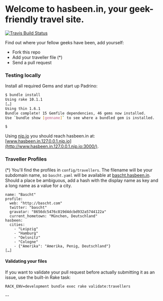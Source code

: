 # Welcome to hasbeen.in, your geek-friendly travel site.

[![Travis Build Status](https://travis-ci.org/findoutwho/hasbeen.in.png?branch=master)](https://travis-ci.org/findoutwho/hasbeen.in)

Find out where your fellow geeks have been, add yourself:

* Fork this repo
* Add your traveller file (*)
* Send a pull request

### Testing locally

Install all required Gems and start up Padrino:

``` bash
$ bundle install
Using rake 10.1.1
[…]
Using thin 1.6.1
Bundle complete! 15 Gemfile dependencies, 46 gems now installed.
Use `bundle show [gemname]` to see where a bundled gem is installed.

$
```

Using [nip.io](http://nip.io) you should reach hasbeen.in at:
[www.hasbeen.in.127.0.0.1.nip.io](http://www.hasbeen.in.127.0.0.1.nip.io:3000/).

### Traveller Profiles

(*) You'll find the profiles in `config/travellers`. The
filename will be your subdomain name, so `bascht.yaml` will
be available at [bascht.hasbeen.in](http://bascht.hasbeen.in).
Should a place be ambiguous, add a hash with the display
name as key and a long name as a value for a city.

    name: "Bascht"
    profile:
      web: "http://bascht.com"
      twitter: "bascht"
      gravatar: "8656dc5476c819d4dcbd932a5744122a"
      current_hometown: "München, Deutschland"
    hasbeen:
      cities:
        - "Leipzig"
        - "Hamburg"
        - "Oelsnitz"
        - "Cologne"
        - {"Amerika": "Amerika, Penig, Deutschland"}
    […]

#### Validating your files

If you want to validate your pull request before actually
submitting it as an issue, use the built-in Rake task:

```shell
RACK_ENV=development bundle exec rake validate:travellers
```

--
